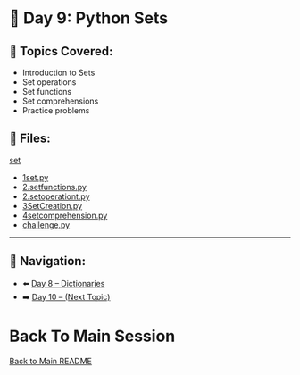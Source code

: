 # 📘 Day 9: Python Sets

## 🔹 Topics Covered:
- Introduction to Sets
- Set operations
- Set functions
- Set comprehensions
- Practice problems

## 📄 Files:
[set](./1SET)
- [1set.py](./1SET/1set.py)
- [2.setfunctions.py](./1SET/2.setfunctions.py)
- [2.setoperationt.py](./1SET/2.setoperationt.py)
- [3SetCreation.py](./1SET/3SetCreation.py)
- [4setcomprehension.py](./1SET/4setcomprehension.py)
- [challenge.py](./1SET/challenge.py)

---

## 🔄 Navigation:
- ⬅️ [Day 8 – Dictionaries](../DAY8/README.md)
- ➡️ [Day 10 – (Next Topic)](../../FUNCTIONS/DAY%2010/readme.md) 


# Back To Main Session
[Back to Main README](../../README.md)
